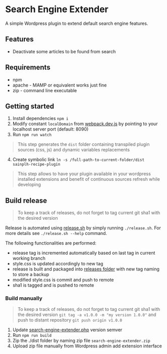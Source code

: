 # Search Engine Extender

A simple Wordpress plugin to extend default search engine features.

## Features

* Deactivate some articles to be found from search

## Requirements

* npm
* apache - MAMP or equivalent works just fine
* zip - command line executable

## Getting started

1. Install dependencies `npm i`
2. Modify constant `localDomain` from [webpack.dev.js](./webpack.dev.js) by pointing to your localhost server port (default: 8090) 
3. Run `npm run watch` </br>
> This step generates the `dist` folder containing transpiled plugin sources (css, js) and dynamic variables replacements
4. Create symbolic link `ln -s /full-path-to-current-folder/dist sainplh-recipe-plugin` </br>
> This step allows to have your plugin available in your wordpress installed extensions and benefit of continuous sources refresh while developing


## Build release

> To keep a track of releases, do not forget to tag current git sha1 with the desired version 

Release is automated using [release.sh](./release.sh) by simply running `./release.sh`.
For more details see `./release.sh --help` command.

The following functionalities are performed:

- release tag is incremented automatically based on last tag in current working branch
- style.css is updated accordingly to new tag
- release is built and packaged into [releases folder](./releases/) with new tag naming to store a backup
- modified style.css is commit and push to remote
- sha1 is tagged and is pushed to remote


### Build manually

> To keep a track of releases, do not forget to tag current git sha1 with the desired version `git tag -a v1.0.0 -m "my version 1.0.0"` and push to distant repository `git push origin v1.0.0`

1. Update [search-engine-extender.php](./src/search-engine-extender.php) version semver
2. Run `npm run build`
3. Zip the ./dist folder by naming zip file `search-engine-extender.zip`
4. Upload zip file manually from Wordpress admin add extension interface
